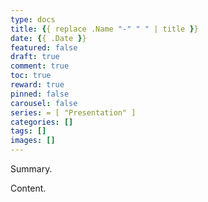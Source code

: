 ```yaml
---
type: docs
title: {{ replace .Name "-" " " | title }}
date: {{ .Date }}
featured: false
draft: true
comment: true
toc: true
reward: true
pinned: false
carousel: false
series: = [ "Presentation" ]
categories: []
tags: []
images: []
---
```


Summary.

<!--more-->

Content.
